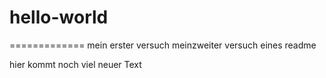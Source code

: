 # hello-world
=============
mein erster versuch
meinzweiter versuch eines readme

hier kommt noch viel neuer Text
